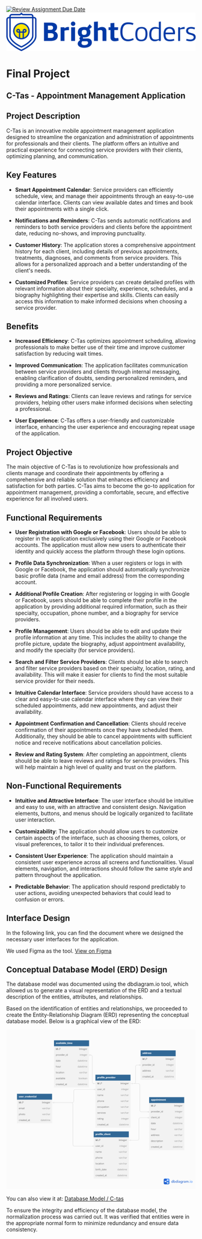 [![Review Assignment Due Date](https://classroom.github.com/assets/deadline-readme-button-24ddc0f5d75046c5622901739e7c5dd533143b0c8e959d652212380cedb1ea36.svg)](https://classroom.github.com/a/p7tyAGeS)
![BrightCoders Logo](img/logo.png)

# Final Project

## C-Tas - Appointment Management Application

## Project Description

C-Tas is an innovative mobile appointment management application designed to streamline the organization and administration of appointments for professionals and their clients. The platform offers an intuitive and practical experience for connecting service providers with their clients, optimizing planning, and communication.

## Key Features

- **Smart Appointment Calendar**: Service providers can efficiently schedule, view, and manage their appointments through an easy-to-use calendar interface. Clients can view available dates and times and book their appointments with a single click.

- **Notifications and Reminders**: C-Tas sends automatic notifications and reminders to both service providers and clients before the appointment date, reducing no-shows, and improving punctuality.

- **Customer History**: The application stores a comprehensive appointment history for each client, including details of previous appointments, treatments, diagnoses, and comments from service providers. This allows for a personalized approach and a better understanding of the client's needs.

- **Customized Profiles**: Service providers can create detailed profiles with relevant information about their specialty, experience, schedules, and a biography highlighting their expertise and skills. Clients can easily access this information to make informed decisions when choosing a service provider.

## Benefits

- **Increased Efficiency**: C-Tas optimizes appointment scheduling, allowing professionals to make better use of their time and improve customer satisfaction by reducing wait times.

- **Improved Communication**: The application facilitates communication between service providers and clients through internal messaging, enabling clarification of doubts, sending personalized reminders, and providing a more personalized service.

- **Reviews and Ratings**: Clients can leave reviews and ratings for service providers, helping other users make informed decisions when selecting a professional.

- **User Experience**: C-Tas offers a user-friendly and customizable interface, enhancing the user experience and encouraging repeat usage of the application.

## Project Objective

The main objective of C-Tas is to revolutionize how professionals and clients manage and coordinate their appointments by offering a comprehensive and reliable solution that enhances efficiency and satisfaction for both parties. C-Tas aims to become the go-to application for appointment management, providing a comfortable, secure, and effective experience for all involved users.

## Functional Requirements

- **User Registration with Google or Facebook**: Users should be able to register in the application exclusively using their Google or Facebook accounts. The application must allow new users to authenticate their identity and quickly access the platform through these login options.

- **Profile Data Synchronization**: When a user registers or logs in with Google or Facebook, the application should automatically synchronize basic profile data (name and email address) from the corresponding account.

- **Additional Profile Creation**: After registering or logging in with Google or Facebook, users should be able to complete their profile in the application by providing additional required information, such as their specialty, occupation, phone number, and a biography for service providers.

- **Profile Management**: Users should be able to edit and update their profile information at any time. This includes the ability to change the profile picture, update the biography, adjust appointment availability, and modify the specialty (for service providers).

- **Search and Filter Service Providers**: Clients should be able to search and filter service providers based on their specialty, location, rating, and availability. This will make it easier for clients to find the most suitable service provider for their needs.

- **Intuitive Calendar Interface**: Service providers should have access to a clear and easy-to-use calendar interface where they can view their scheduled appointments, add new appointments, and adjust their availability.

- **Appointment Confirmation and Cancellation**: Clients should receive confirmation of their appointments once they have scheduled them. Additionally, they should be able to cancel appointments with sufficient notice and receive notifications about cancellation policies.

- **Review and Rating System**: After completing an appointment, clients should be able to leave reviews and ratings for service providers. This will help maintain a high level of quality and trust on the platform.

## Non-Functional Requirements

- **Intuitive and Attractive Interface**: The user interface should be intuitive and easy to use, with an attractive and consistent design. Navigation elements, buttons, and menus should be logically organized to facilitate user interaction.

- **Customizability**: The application should allow users to customize certain aspects of the interface, such as choosing themes, colors, or visual preferences, to tailor it to their individual preferences.

- **Consistent User Experience**: The application should maintain a consistent user experience across all screens and functionalities. Visual elements, navigation, and interactions should follow the same style and pattern throughout the application.

- **Predictable Behavior**: The application should respond predictably to user actions, avoiding unexpected behaviors that could lead to confusion or errors.

## Interface Design

In the following link, you can find the document where we designed the necessary user interfaces for the application.

We used Figma as the tool. [View on Figma](https://www.figma.com/file/ItRKm5J5hySQ2j3PSVqmrh/C-tas?type=design&node-id=0%3A1&mode=design&t=KDF1FT5jkTRrH8is-1)

## Conceptual Database Model (ERD) Design

The database model was documented using the dbdiagram.io tool, which allowed us to generate a visual representation of the ERD and a textual description of the entities, attributes, and relationships.

Based on the identification of entities and relationships, we proceeded to create the Entity-Relationship Diagram (ERD) representing the conceptual database model. Below is a graphical view of the ERD:

![Entity-Relationship Diagram (ERD)](img/databaseviewC-tas.png)

You can also view it at: [Database Model / C-tas](https://dbdiagram.io/d/64bf1d5e02bd1c4a5ea00db7)

To ensure the integrity and efficiency of the database model, the normalization process was carried out. It was verified that entities were in the appropriate normal form to minimize redundancy and ensure data consistency.